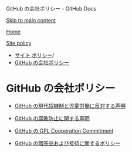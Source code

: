 GitHub の会社ポリシー - GitHub Docs

[Skip to main content](#main-content)

[Home](/ja)

[Site policy](/ja/site-policy)

* [サイト ポリシー](/ja/site-policy)/
* [GitHub の会社ポリシー](/ja/site-policy/github-company-policies)

GitHub の会社ポリシー
==========

* [GitHub の現代奴隷制と児童労働に反対する声明](/ja/site-policy/github-company-policies/github-statement-against-modern-slavery-and-child-labor)

* [GitHub の腐敗防止に関する声明](/ja/site-policy/github-company-policies/github-anti-bribery-statement)

* [GitHub の GPL Cooperation Commitment](/ja/site-policy/github-company-policies/github-gpl-cooperation-commitment)

* [GitHub の贈答品および接待に関するポリシー](/ja/site-policy/github-company-policies/github-gifts-and-entertainment-policy)
